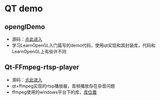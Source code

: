 # QT demo
## openglDemo
- 源码：[点此进入](https://github.com/laugh1223/QTDemo/tree/main/openglDemo)
- 学习LearnOpenGL入门篇写的demo代码，使用qt实现和其封装库，代码和LearnOpenGL上有些许不同

## Qt-FFmpeg-rtsp-player
- 源码：[点此进入](https://github.com/laugh1223/QTDemo/tree/main/Qt-FFmpeg-rtsp-player)
- qt+ffmpeg实现的rtsp播放器，音频播放存在杂音问题
- ffmpeg使用的windows平台下的库，[库位置](https://github.com/laugh1223/QTDemo/releases/tag/0.1)
